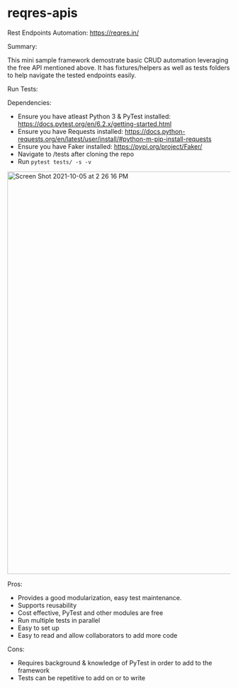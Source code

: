 # reqres-apis
Rest Endpoints Automation: https://reqres.in/

Summary:

This mini sample framework demostrate basic CRUD automation leveraging the free API mentioned above. It has fixtures/helpers as well as tests folders to help navigate the tested endpoints easily. 


Run Tests:

Dependencies:
- Ensure you have atleast Python 3 & PyTest installed:  https://docs.pytest.org/en/6.2.x/getting-started.html
- Ensure you have Requests installed: https://docs.python-requests.org/en/latest/user/install/#python-m-pip-install-requests
- Ensure you have Faker installed:  https://pypi.org/project/Faker/
- Navigate to /tests after cloning the repo
- Run `pytest tests/ -s -v`

<img width="909" alt="Screen Shot 2021-10-05 at 2 26 16 PM" src="https://user-images.githubusercontent.com/22087224/136081289-b58c3169-022e-4290-bbfd-27bda01bf86a.png">

Pros:

- Provides a good modularization, easy test maintenance.
- Supports reusability
- Cost effective, PyTest and other modules are free
- Run multiple tests in parallel
- Easy to set up 
- Easy to read and allow collaborators to add more code 

Cons:
- Requires background & knowledge of PyTest in order to add to the framework 
- Tests can be repetitive to add on or to write 
